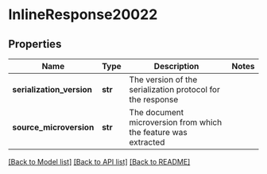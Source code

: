 # InlineResponse20022

## Properties
Name | Type | Description | Notes
------------ | ------------- | ------------- | -------------
**serialization_version** | **str** | The version of the serialization protocol for the response | 
**source_microversion** | **str** | The document microversion from which the feature was extracted | 

[[Back to Model list]](../README.md#documentation-for-models) [[Back to API list]](../README.md#documentation-for-api-endpoints) [[Back to README]](../README.md)


